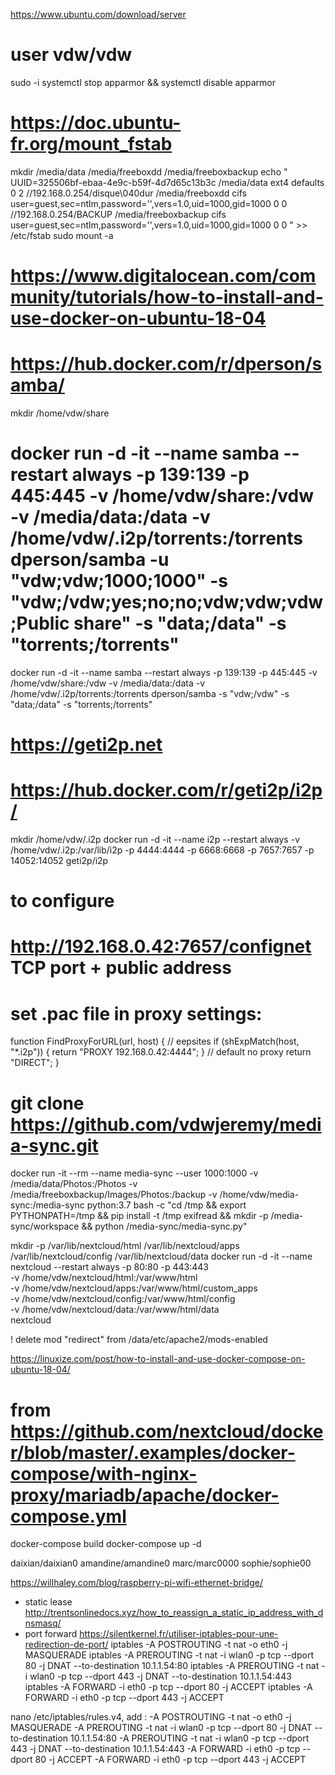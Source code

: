 https://www.ubuntu.com/download/server
# user vdw/vdw

sudo -i
systemctl stop apparmor && systemctl disable apparmor

# https://doc.ubuntu-fr.org/mount_fstab
mkdir /media/data /media/freeboxdd /media/freeboxbackup
echo "
UUID=325506bf-ebaa-4e9c-b59f-4d7d65c13b3c    /media/data           ext4    defaults        0       2
//192.168.0.254/disque\040dur /media/freeboxdd  cifs  user=guest,sec=ntlm,password='',vers=1.0,uid=1000,gid=1000  0  0
//192.168.0.254/BACKUP /media/freeboxbackup  cifs  user=guest,sec=ntlm,password='',vers=1.0,uid=1000,gid=1000  0  0
" >> /etc/fstab
sudo mount -a

# https://www.digitalocean.com/community/tutorials/how-to-install-and-use-docker-on-ubuntu-18-04

# https://hub.docker.com/r/dperson/samba/
mkdir /home/vdw/share
# docker run -d -it --name samba --restart always -p 139:139 -p 445:445 -v /home/vdw/share:/vdw -v /media/data:/data -v /home/vdw/.i2p/torrents:/torrents dperson/samba -u "vdw;vdw;1000;1000" -s "vdw;/vdw;yes;no;no;vdw;vdw;vdw;Public share" -s "data;/data" -s "torrents;/torrents"
docker run -d -it --name samba --restart always -p 139:139 -p 445:445 -v /home/vdw/share:/vdw -v /media/data:/data -v /home/vdw/.i2p/torrents:/torrents dperson/samba -s "vdw;/vdw" -s "data;/data" -s "torrents;/torrents"

# https://geti2p.net
# https://hub.docker.com/r/geti2p/i2p/
mkdir /home/vdw/.i2p
docker run -d -it --name i2p --restart always -v /home/vdw/.i2p:/var/lib/i2p -p 4444:4444 -p 6668:6668 -p 7657:7657 -p 14052:14052 geti2p/i2p
# to configure
#    http://192.168.0.42:7657/confignet  TCP port + public address
#    set .pac file in proxy settings:
function FindProxyForURL(url, host) {
	// eepsites
	if (shExpMatch(host, "*.i2p"))
	{
		return "PROXY 192.168.0.42:4444";
	}
	// default no proxy
	return "DIRECT";
}

# git clone https://github.com/vdwjeremy/media-sync.git
docker run -it --rm --name media-sync --user 1000:1000 -v /media/data/Photos:/Photos -v /media/freeboxbackup/Images/Photos:/backup -v /home/vdw/media-sync:/media-sync python:3.7 bash -c "cd /tmp && export PYTHONPATH=/tmp && pip install -t /tmp exifread && mkdir -p /media-sync/workspace && python /media-sync/media-sync.py"


mkdir -p /var/lib/nextcloud/html /var/lib/nextcloud/apps /var/lib/nextcloud/config /var/lib/nextcloud/data
docker run -d  -it --name nextcloud --restart always -p 80:80 -p 443:443 \
-v /home/vdw/nextcloud/html:/var/www/html \
-v /home/vdw/nextcloud/apps:/var/www/html/custom_apps \
-v /home/vdw/nextcloud/config:/var/www/html/config \
-v /home/vdw/nextcloud/data:/var/www/html/data \
nextcloud

! delete mod "redirect" from /data/etc/apache2/mods-enabled


https://linuxize.com/post/how-to-install-and-use-docker-compose-on-ubuntu-18-04/
# from https://github.com/nextcloud/docker/blob/master/.examples/docker-compose/with-nginx-proxy/mariadb/apache/docker-compose.yml
docker-compose build
docker-compose up -d

daixian/daixian0
amandine/amandine0
marc/marc0000
sophie/sophie00


https://willhaley.com/blog/raspberry-pi-wifi-ethernet-bridge/
+ static lease http://trentsonlinedocs.xyz/how_to_reassign_a_static_ip_address_with_dnsmasq/
+ port forward https://silentkernel.fr/utiliser-iptables-pour-une-redirection-de-port/
iptables -A POSTROUTING -t nat -o eth0 -j MASQUERADE
iptables -A PREROUTING -t nat -i wlan0 -p tcp --dport 80 -j DNAT --to-destination 10.1.1.54:80
iptables -A PREROUTING -t nat -i wlan0 -p tcp --dport 443 -j DNAT --to-destination 10.1.1.54:443
iptables -A FORWARD -i eth0 -p tcp --dport 80 -j ACCEPT
iptables -A FORWARD -i eth0 -p tcp --dport 443 -j ACCEPT

nano /etc/iptables/rules.v4, add :
-A POSTROUTING -t nat -o eth0 -j MASQUERADE
-A PREROUTING -t nat -i wlan0 -p tcp --dport 80 -j DNAT --to-destination 10.1.1.54:80
-A PREROUTING -t nat -i wlan0 -p tcp --dport 443 -j DNAT --to-destination 10.1.1.54:443
-A FORWARD -i eth0 -p tcp --dport 80 -j ACCEPT
-A FORWARD -i eth0 -p tcp --dport 443 -j ACCEPT

